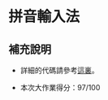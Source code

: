 # 拼音輸入法



## 補充說明

* 詳細的代碼請參考[這裏](https://github.com/boxworld18/iai-pinyin-recognition)。

* 本次大作業得分：97/100